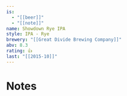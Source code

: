 ```yaml
---
is:
  - "[[beer]]"
  - "[[note]]"
name: Showdown Rye IPA
style: IPA - Rye
brewery: "[[Great Divide Brewing Company]]"
abv: 8.3
rating: 👍
last: "[[2015-10]]"
---
```

# Notes

